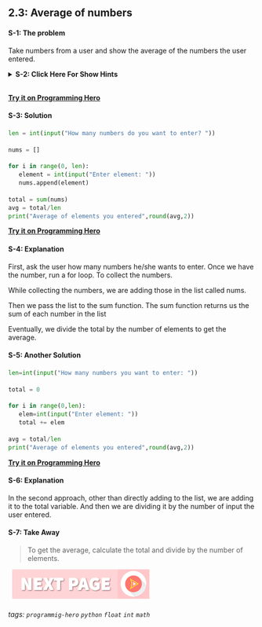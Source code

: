 
## 2.3: Average of numbers

#### S-1: The problem
Take numbers from a user and show the average of the numbers the user entered. 

<details>
 <summary><b>S-2: Click Here For Show Hints</b></summary>
   <p>To solve this problem. 
 
First, ask the user - How many numbers you want to enter?

Then, run a for-loop. Each time, take input from the user and put it in a list. 

Once you get all the numbers, you can send the list to the sum function. The sum function will add all the numbers and give you the total. 

Finally, divide the total by the number of elements the user entered. 

That’s it, you will get the answer. 

Want to try it yourself first? Go to the code editor and try it.
</p>
 </details>
<br>

**[Try it on Programming Hero](https://play.google.com/store/apps/details?id=com.learnprogramming.codecamp)**


#### S-3: Solution
```python
len = int(input("How many numbers do you want to enter? "))
 
nums = []
 
for i in range(0, len):
   element = int(input("Enter element: "))
   nums.append(element)
 
total = sum(nums)
avg = total/len
print("Average of elements you entered",round(avg,2))
```

**[Try it on Programming Hero](https://play.google.com/store/apps/details?id=com.learnprogramming.codecamp)**

#### S-4: Explanation
First, ask the user how many numbers he/she wants to enter. Once we have the number, run a for loop. To collect the numbers. 

While collecting the numbers, we are adding those in the list called nums.

Then we pass the list to the sum function. The sum function returns us the sum of each number in the list

Eventually, we divide the total by the number of elements to get the average.

#### S-5: Another Solution
```python
len=int(input("How many numbers you want to enter: "))
 
total = 0
 
for i in range(0,len):
   elem=int(input("Enter element: "))
   total += elem
 
avg = total/len
print("Average of elements you entered",round(avg,2))
```
**[Try it on Programming Hero](https://play.google.com/store/apps/details?id=com.learnprogramming.codecamp)**

#### S-6: Explanation
In the second approach, other than directly adding to the list, we are adding it to the total variable. And then we are dividing it by the number of input the user entered. 

#### S-7: Take Away
> To get the average, calculate the total and divide by the number of elements.

&nbsp;
[![Next Page](../assets/next-button.png)](Divisible-by-3-and-5.md)
&nbsp;

###### tags: `programmig-hero` `python` `float` `int` `math` 